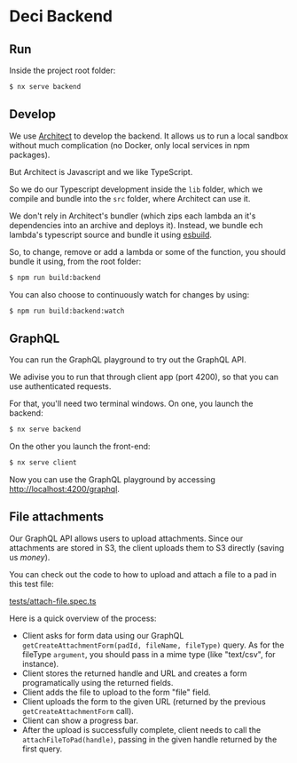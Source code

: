 # Deci Backend

## Run

Inside the project root folder:

```bash
$ nx serve backend
```

## Develop

We use [Architect](https://arc.codes) to develop the backend. It allows us to run a local sandbox without much complication (no Docker, only local services in npm packages).

But Architect is Javascript and we like TypeScript.

So we do our Typescript development inside the `lib` folder, which we compile and bundle into the `src` folder, where Architect can use it.

We don't rely in Architect's bundler (which zips each lambda an it's dependencies into an archive and deploys it). Instead, we bundle ech lambda's typescript source and bundle it using [esbuild](https://esbuild.github.io).

So, to change, remove or add a lambda or some of the function, you should bundle it using, from the root folder:

```bash
$ npm run build:backend
```

You can also choose to continuously watch for changes by using:

```bash
$ npm run build:backend:watch
```

## GraphQL

You can run the GraphQL playground to try out the GraphQL API.

We adivise you to run that through client app (port 4200), so that you can use authenticated requests.

For that, you'll need two terminal windows. On one, you launch the backend:

```bash
$ nx serve backend
```

On the other you launch the front-end:

```bash
$ nx serve client
```

Now you can use the GraphQL playground by accessing [http://localhost:4200/graphql](http://localhost:4200/graphql).


## File attachments

Our GraphQL API allows users to upload attachments. Since our attachments are stored in S3, the client uploads them to S3 directly (saving us $money$).

You can check out the code to how to upload and attach a file to a pad in this test file:

[tests/attach-file.spec.ts](tests/attach-file.spec.ts)

Here is a quick overview of the process:

* Client asks for form data using our GraphQL `getCreateAttachmentForm(padId, fileName, fileType)` query. As for the fileType `argument`, you should pass in a mime type (like "text/csv", for instance).
* Client stores the returned handle and URL and creates a form programatically using the returned fields.
* Client adds the file to upload to the form "file" field.
* Client uploads the form to the given URL (returned by the previous `getCreateAttachmentForm` call).
* Client can show a progress bar.
* After the upload is successfully complete, client needs to call the `attachFileToPad(handle)`, passing in the given handle returned by the first query.
